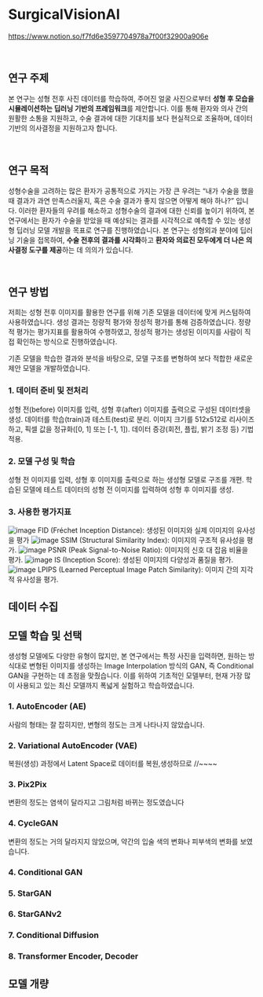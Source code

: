 # SurgicalVisionAI

https://www.notion.so/f7fd6e3597704978a7f00f32900a906e


&nbsp;
## 연구 주제

본 연구는 성형 전후 사진 데이터를 학습하여, 주어진 얼굴 사진으로부터 **성형 후 모습을 시뮬레이션하는 딥러닝 기반의 프레임워크**를 제안합니다. 이를 통해 환자와 의사 간의 원활한 소통을 지원하고, 수술 결과에 대한 기대치를 보다 현실적으로 조율하며, 데이터 기반의 의사결정을 지원하고자 합니다.


&nbsp;
## 연구 목적

성형수술을 고려하는 많은 환자가 공통적으로 가지는 가장 큰 우려는 “내가 수술을 했을 때 결과가 과연 만족스러울지, 혹은 수술 결과가 좋지 않으면 어떻게 해야 하나?” 입니다. 이러한 환자들의 우려를 해소하고 성형수술의 결과에 대한 신뢰를 높이기 위하여, 본 연구에서는 환자가 수술을 받았을 때 예상되는 결과를 시각적으로 예측할 수 있는 생성형 딥러닝 모델 개발을 목표로 연구를 진행하였습니다. 본 연구는 성형외과 분야에 딥러닝 기술을 접목하여, **수술 전후의 결과를 시각화**하고 **환자와 의료진 모두에게 더 나은 의사결정 도구를 제공**하는 데 의의가 있습니다.


&nbsp;
## 연구 방법
저희는 성형 전후 이미지를 활용한 연구를 위해 기존 모델을 데이터에 맞게 커스텀하여 사용하였습니다.
생성 결과는 정량적 평가와 정성적 평가를 통해 검증하였습니다. 정량적 평가는 평가지표를 활용하여 수행하였고, 정성적 평가는 생성된 이미지를 사람이 직접 확인하는 방식으로 진행하였습니다.

기존 모델을 학습한 결과와 분석을 바탕으로, 모델 구조를 변형하여 보다 적합한 새로운 제안 모델을 개발하였습니다.


### 1. 데이터 준비 및 전처리
성형 전(before) 이미지를 입력, 성형 후(after) 이미지를 출력으로 구성된 데이터셋을 생성.
데이터를 학습(train)과 테스트(test)로 분리.
이미지 크기를 512x512로 리사이즈하고, 픽셀 값을 정규화([0, 1] 또는 [-1, 1]).
데이터 증강(회전, 플립, 밝기 조정 등) 기법 적용.


### 2. 모델 구성 및 학습

성형 전 이미지를 입력, 성형 후 이미지를 출력으로 하는 생성형 모델로 구조를 개편.
학습된 모델에 테스트 데이터의 성형 전 이미지를 입력하여 성형 후 이미지를 생성.



### 3. 사용한 평가지표

![image](https://github.com/user-attachments/assets/1a020a83-83f7-4e55-9306-2aea90e30432)
FID (Fréchet Inception Distance): 생성된 이미지와 실제 이미지의 유사성을 평가
![image](https://github.com/user-attachments/assets/8a8431c8-0a7c-4111-9f81-ca0a42a7e8ae)
SSIM (Structural Similarity Index): 이미지의 구조적 유사성을 평가.
![image](https://github.com/user-attachments/assets/4b1f64ed-d364-46d8-b4be-31da3c9c5e40)
PSNR (Peak Signal-to-Noise Ratio): 이미지의 신호 대 잡음 비율을 평가.
![image](https://github.com/user-attachments/assets/74db5916-1b7e-4d17-a3bc-c8733431dae1)
IS (Inception Score): 생성된 이미지의 다양성과 품질을 평가.
![image](https://github.com/user-attachments/assets/3f51626a-bafe-4949-9e0e-49e6e02d95c3)
LPIPS (Learned Perceptual Image Patch Similarity): 이미지 간의 지각적 유사성을 평가.



## 데이터 수집


## 모델 학습 및 선택

생성형 모델에도 다양한 유형이 많지만, 본 연구에서는 특정 사진을 입력하면, 원하는 방식대로 변형된 이미지를 생성하는 Image Interpolation 방식의 GAN, 즉 Conditional GAN을 구현하는 데 초점을 맞췄습니다. 이를 위하여 기초적인 모델부터, 현재 가장 많이 사용되고 있는 최신 모델까지 폭넓게 실험하고 학습하였습니다. 

### 1. AutoEncoder (AE)
사람의 형태는 잘 잡히지만, 변형의 정도는 크게 나타나지 않았습니다.
### 2. Variational AutoEncoder (VAE)
복원(생성) 과정에서 Latent Space로 데이터를 복원,생성하므로 //~~~~
### 3. Pix2Pix
변환의 정도는 염색이 달라지고 그림처럼 바뀌는 정도였습니다
### 4. CycleGAN
변환의 정도는 거의 달라지지 않았으며, 약간의 입술 색의 변화나 피부색의 변화를 보였습니다.
### 4. Conditional GAN
### 5. StarGAN
### 6. StarGANv2
### 7. Conditional Diffusion
### 8. Transformer Encoder, Decoder


## 모델 개량

